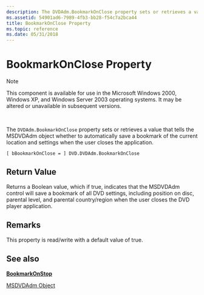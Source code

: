 ```yaml
---
description: The DVDAdm.BookmarkOnClose property sets or retrieves a value that tells the MSDVDAdm object whether to automatically save a bookmark of the current location and settings when the user closes the application.
ms.assetid: 54901ad6-7989-4fb3-bb28-f54c7a2bca44
title: BookmarkOnClose Property
ms.topic: reference
ms.date: 05/31/2018
---
```


# BookmarkOnClose Property

> [!Note]  
> This component is available for use in the Microsoft Windows 2000, Windows XP, and Windows Server 2003 operating systems. It may be altered or unavailable in subsequent versions.

 

The `DVDAdm.BookmarkOnClose` property sets or retrieves a value that tells the MSDVDAdm object whether to automatically save a bookmark of the current location and settings when the user closes the application.

``` syntax
[ bBookmarkOnClose = ] DVD.DVDAdm.BookmarkOnClose
```

## Return Value

Returns a Boolean value, which if true, indicates that the MSDVDAdm control will save a bookmark of all DVD settings, including position on disc, parental level, and parental country/region when the user closes the DVD player application.

## Remarks

This property is read/write with a default value of true.

## See also

<dl> <dt>

[**BookmarkOnStop**](bookmarkonstop-property.md)
</dt> <dt>

[MSDVDAdm Object](msdvdadm-object.md)
</dt> </dl>

 

 




